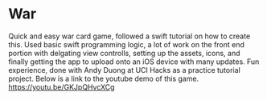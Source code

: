 # War
Quick and easy war card game, followed a swift tutorial on how to create this. Used basic swift programming logic, a lot of work on the front end
portion with delgating view controlls, setting up the assets, icons, and finally getting the app to upload onto an iOS device with many updates. 
Fun experience, done with Andy Duong at UCI Hacks as a practice tutorial project. Below is a link to the youtube demo of this game.
https://youtu.be/GKJpQHvcXCg
